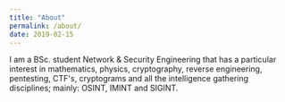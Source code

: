 ```yaml
---
title: "About"
permalink: /about/
date: 2019-02-15
---
```


I am a BSc. student Network & Security Engineering that has a particular interest in mathematics, physics, cryptography, reverse engineering, pentesting, CTF's, cryptograms and all the intelligence gathering disciplines; mainly: OSINT, IMINT and SIGINT.